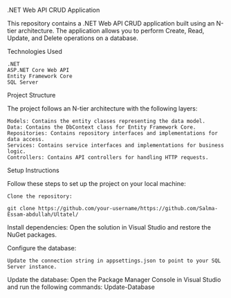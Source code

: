 .NET Web API CRUD Application

This repository contains a .NET Web API CRUD application built using an N-tier architecture. The application allows you to perform Create, Read, Update, and Delete operations on a database.

Technologies Used

    .NET 
    ASP.NET Core Web API
    Entity Framework Core
    SQL Server

Project Structure

The project follows an N-tier architecture with the following layers:

    Models: Contains the entity classes representing the data model.
    Data: Contains the DbContext class for Entity Framework Core.
    Repositories: Contains repository interfaces and implementations for data access.
    Services: Contains service interfaces and implementations for business logic.
    Controllers: Contains API controllers for handling HTTP requests.

Setup Instructions

Follow these steps to set up the project on your local machine:

    Clone the repository:

    git clone https://github.com/your-username/https://github.com/Salma-Essam-abdullah/Ultatel/

Install dependencies:
Open the solution in Visual Studio and restore the NuGet packages.

Configure the database:

    Update the connection string in appsettings.json to point to your SQL Server instance.


Update the database:
Open the Package Manager Console in Visual Studio and run the following commands:
Update-Database
